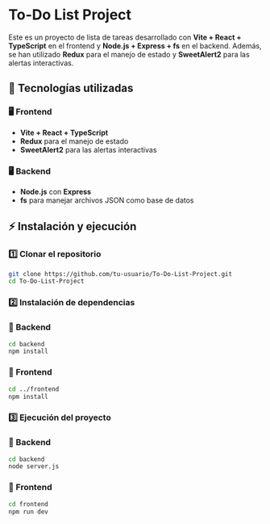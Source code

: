 # To-Do List Project

Este es un proyecto de lista de tareas desarrollado con **Vite + React + TypeScript** en el frontend y **Node.js + Express + fs** en el backend. Además, se han utilizado **Redux** para el manejo de estado y **SweetAlert2** para las alertas interactivas.

## 📌 Tecnologías utilizadas

### 🖥️ Frontend
- **Vite + React + TypeScript**
- **Redux** para el manejo de estado
- **SweetAlert2** para las alertas interactivas

### 🖥️ Backend
- **Node.js** con **Express**
- **fs** para manejar archivos JSON como base de datos

## ⚡ Instalación y ejecución

### 1️⃣ Clonar el repositorio
```bash
git clone https://github.com/tu-usuario/To-Do-List-Project.git
cd To-Do-List-Project
```
### 2️⃣ Instalación de dependencias
### 📌 Backend
```bash
cd backend
npm install
```
### 📌 Frontend
```bash
cd ../frontend
npm install
```
### 3️⃣ Ejecución del proyecto
### 🚀 Backend
```bash
cd backend
node server.js
```
### 🚀 Frontend
```bash
cd frontend
npm run dev
```

